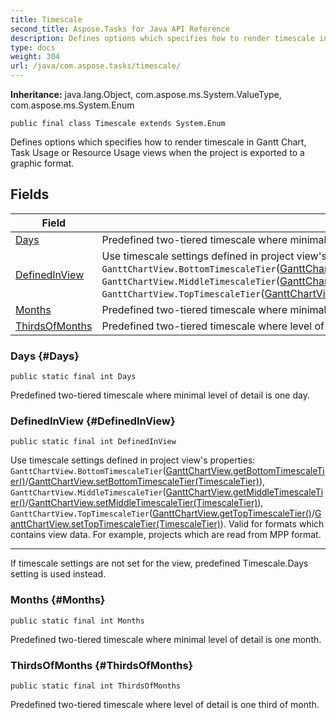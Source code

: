 ```yaml
---
title: Timescale
second_title: Aspose.Tasks for Java API Reference
description: Defines options which specifies how to render timescale in Gantt Chart Task Usage or Resource Usage views when the project is exported to a graphic format.
type: docs
weight: 304
url: /java/com.aspose.tasks/timescale/
---
```


**Inheritance:**
java.lang.Object, com.aspose.ms.System.ValueType, com.aspose.ms.System.Enum
```
public final class Timescale extends System.Enum
```

Defines options which specifies how to render timescale in Gantt Chart, Task Usage or Resource Usage views when the project is exported to a graphic format.
## Fields

| Field | Description |
| --- | --- |
| [Days](#Days) | Predefined two-tiered timescale where minimal level of detail is one day. |
| [DefinedInView](#DefinedInView) | Use timescale settings defined in project view's properties: `GanttChartView.BottomTimescaleTier`([GanttChartView.getBottomTimescaleTier()](../../com.aspose.tasks/ganttchartview\#getBottomTimescaleTier--)/[GanttChartView.setBottomTimescaleTier(TimescaleTier)](../../com.aspose.tasks/ganttchartview\#setBottomTimescaleTier-TimescaleTier-)), `GanttChartView.MiddleTimescaleTier`([GanttChartView.getMiddleTimescaleTier()](../../com.aspose.tasks/ganttchartview\#getMiddleTimescaleTier--)/[GanttChartView.setMiddleTimescaleTier(TimescaleTier)](../../com.aspose.tasks/ganttchartview\#setMiddleTimescaleTier-TimescaleTier-)), `GanttChartView.TopTimescaleTier`([GanttChartView.getTopTimescaleTier()](../../com.aspose.tasks/ganttchartview\#getTopTimescaleTier--)/[GanttChartView.setTopTimescaleTier(TimescaleTier)](../../com.aspose.tasks/ganttchartview\#setTopTimescaleTier-TimescaleTier-)). |
| [Months](#Months) | Predefined two-tiered timescale where minimal level of detail is one month. |
| [ThirdsOfMonths](#ThirdsOfMonths) | Predefined two-tiered timescale where level of detail is one third of month. |
### Days {#Days}
```
public static final int Days
```


Predefined two-tiered timescale where minimal level of detail is one day.

### DefinedInView {#DefinedInView}
```
public static final int DefinedInView
```


Use timescale settings defined in project view's properties: `GanttChartView.BottomTimescaleTier`([GanttChartView.getBottomTimescaleTier()](../../com.aspose.tasks/ganttchartview\#getBottomTimescaleTier--)/[GanttChartView.setBottomTimescaleTier(TimescaleTier)](../../com.aspose.tasks/ganttchartview\#setBottomTimescaleTier-TimescaleTier-)), `GanttChartView.MiddleTimescaleTier`([GanttChartView.getMiddleTimescaleTier()](../../com.aspose.tasks/ganttchartview\#getMiddleTimescaleTier--)/[GanttChartView.setMiddleTimescaleTier(TimescaleTier)](../../com.aspose.tasks/ganttchartview\#setMiddleTimescaleTier-TimescaleTier-)), `GanttChartView.TopTimescaleTier`([GanttChartView.getTopTimescaleTier()](../../com.aspose.tasks/ganttchartview\#getTopTimescaleTier--)/[GanttChartView.setTopTimescaleTier(TimescaleTier)](../../com.aspose.tasks/ganttchartview\#setTopTimescaleTier-TimescaleTier-)). Valid for formats which contains view data. For example, projects which are read from MPP format.

--------------------

If timescale settings are not set for the view, predefined Timescale.Days setting is used instead.

### Months {#Months}
```
public static final int Months
```


Predefined two-tiered timescale where minimal level of detail is one month.

### ThirdsOfMonths {#ThirdsOfMonths}
```
public static final int ThirdsOfMonths
```


Predefined two-tiered timescale where level of detail is one third of month.

